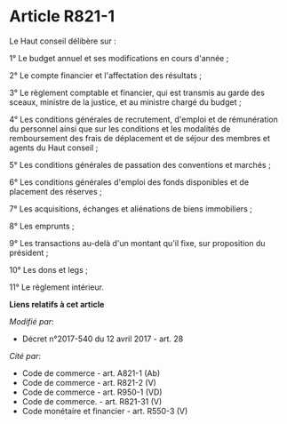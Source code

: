 # Article R821-1

Le Haut conseil délibère sur :

1° Le budget annuel et ses modifications en cours d'année ;

2° Le compte financier et l'affectation des résultats ;

3° Le règlement comptable et financier, qui est transmis au garde des sceaux, ministre de la justice, et au ministre chargé
du budget ;

4° Les conditions générales de recrutement, d'emploi et de rémunération du personnel ainsi que sur les conditions et les
modalités de remboursement des frais de déplacement et de séjour des membres et agents du Haut conseil ;

5° Les conditions générales de passation des conventions et marchés ;

6° Les conditions générales d'emploi des fonds disponibles et de placement des réserves ;

7° Les acquisitions, échanges et aliénations de biens immobiliers ;

8° Les emprunts ;

9° Les transactions au-delà d'un montant qu'il fixe, sur proposition du président ;

10° Les dons et legs ;

11° Le règlement intérieur.

**Liens relatifs à cet article**

_Modifié par_:

  - Décret n°2017-540 du 12 avril 2017 - art. 28

_Cité par_:

  - Code de commerce - art. A821-1 (Ab)
  - Code de commerce - art. R821-2 (V)
  - Code de commerce - art. R950-1 (VD)
  - Code de commerce. - art. R821-31 (V)
  - Code monétaire et financier - art. R550-3 (V)
